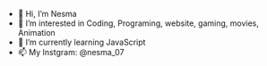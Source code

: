 - 👋 Hi, I’m Nesma
- 👀 I’m interested in Coding, Programing, website, gaming, movies, Animation
- 🌱 I’m currently learning JavaScript
- 📫 My Instgram: @nesma_07
<!---
Nesma07/Nesma07 is a ✨ special ✨ repository because its `README.md` (this file) appears on your GitHub profile.
You can click the Preview link to take a look at your changes.
--->
